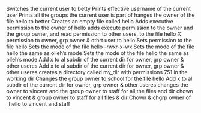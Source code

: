 Switches the current user to betty
Prints effective username of the current user
Prints all the groups the current user is part of
hanges the owner of the file hello to better
Creates an empty file called hello
Adds executive permission to the owner of hello
adds execute permission to the owner and the group owner, and read permission to other users, to the file hello
X permission to owner, grp owner & othrt user to hello
Sets permission to the file hello
Sets the mode of the file hello -rwxr-x-wx
Sets the mode of the file hello the same as olleh’s mode
Sets the mode of the file hello the same as olleh’s mode
Add x to al subdir of the current dir for owner, grp owner & other useres
Add x to al subdir of the current dir for owner, grp owner & other useres
creates a directory called my_dir with permissions 751 in the working dir
Changes the group owner to school for the file hello
Add x to al subdir of the current dir for owner, grp owner & other useres
changes the owner to vincent and the group owner to staff for all the files and dir
chown to vincent & group owner to staff for all files & dir
Chown & chgrp owner of _hello to vincent and staff
